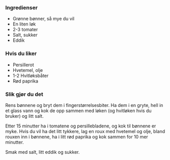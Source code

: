 
### Ingredienser
- Grønne bønner, så mye du vil
- En liten løk
- 2-3 tomater
- Salt, sukker
- Eddik

### Hvis du liker
- Persillerot
- Hvetemel, olje
- 1-2 Hvitløksbåter
- Rød paprika

### Slik gjør du det
Rens bønnene og bryt dem i fingerstørrelsesbiter. Ha dem i en gryte, hell in et glass vann og kok de opp sammen med løken (og hvitløken hvis du bruker) og litt salt.

 Etter 15 minutter ha i tomatene og persillebladene, og kok til bønnene er myke. Hvis du vil ha det litt tykkere, lag en roux med hvetemel og olje, bland rouxen inn i bønnene, ha i litt rød paprika og kok sammen for 10 mer minutter.

 Smak med salt, litt eddik og sukker.   